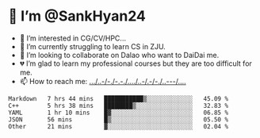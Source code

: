 # 👋 I’m @SankHyan24
- 👀 I’m interested in CG/CV/HPC...
- 🌱 I’m currently struggling to learn CS in ZJU.
- 💞️ I’m looking to collaborate on Dalao who want to DaiDai me.
- 💔 I’m glad to learn my professional courses but they are too difficult for me.
- 📫 How to reach me: [.../..-/-./-.-./..../..-/.-/-./..---/....](mailto:sunchuan24@gmail.com)

<!---
SankHyan24/SankHyan24 is a ✨ special ✨ repository because its `README.md` (this file) appears on your GitHub profile.
You can click the Preview link to take a look at your changes.
--->
<!--START_SECTION:waka-->
```text
Markdown   7 hrs 44 mins   ███████████▒░░░░░░░░░░░░░   45.09 % 
C++        5 hrs 38 mins   ████████▒░░░░░░░░░░░░░░░░   32.83 % 
YAML       1 hr 10 mins    █▓░░░░░░░░░░░░░░░░░░░░░░░   06.85 % 
JSON       56 mins         █▒░░░░░░░░░░░░░░░░░░░░░░░   05.50 % 
Other      21 mins         ▓░░░░░░░░░░░░░░░░░░░░░░░░   02.04 % 
```
<!--END_SECTION:waka-->
